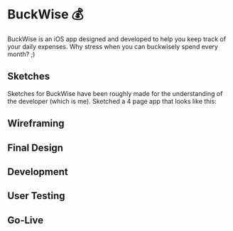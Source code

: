 # BuckWise 💰
BuckWise is an iOS app designed and developed to help you keep track of your daily expenses.
Why stress when you can buckwisely spend every month? ;)

## Sketches
Sketches for BuckWise have been roughly made for the understanding of the developer (which is me). Sketched a 4 page app that looks like this:


## Wireframing

## Final Design

## Development

## User Testing

## Go-Live


